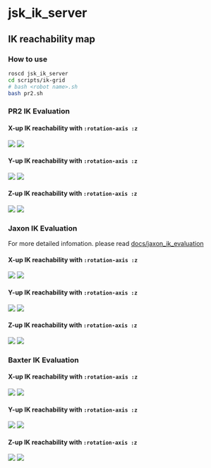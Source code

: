 # jsk_ik_server

## IK reachability map

### How to use

```bash
roscd jsk_ik_server
cd scripts/ik-grid
# bash <robot name>.sh
bash pr2.sh
```
### PR2 IK Evaluation

#### X-up IK reachability with `:rotation-axis :z`

![](./data/pr2-xup-iterate009-concatenated.png)
![](./data/pr2-xup-iterate009.csv.png)

#### Y-up IK reachability with `:rotation-axis :z`

![](./data/pr2-yup-iterate009-concatenated.png)
![](./data/pr2-yup-iterate009.csv.png)

#### Z-up IK reachability with `:rotation-axis :z`

![](./data/pr2-zup-iterate009-concatenated.png)
![](./data/pr2-zup-iterate009.csv.png)

### Jaxon IK Evaluation

For more detailed infomation. please read [docs/jaxon_ik_evaluation](docs/jaxon_ik_evaluation.md)

#### X-up IK reachability with `:rotation-axis :z`

![](./data/jaxon-xup-iterate009-concatenated.png)
![](./data/jaxon-xup-iterate009.csv.png)

#### Y-up IK reachability with `:rotation-axis :z`

![](./data/jaxon-yup-iterate009-concatenated.png)
![](./data/jaxon-yup-iterate009.csv.png)

#### Z-up IK reachability with `:rotation-axis :z`

![](./data/jaxon-zup-iterate009-concatenated.png)
![](./data/jaxon-zup-iterate009.csv.png)

### Baxter IK Evaluation

#### X-up IK reachability with `:rotation-axis :z`

![](./data/baxter-xup-iterate009-concatenated.png)
![](./data/baxter-xup-iterate009.csv.png)

#### Y-up IK reachability with `:rotation-axis :z`

![](./data/baxter-yup-iterate009-concatenated.png)
![](./data/baxter-yup-iterate009.csv.png)

#### Z-up IK reachability with `:rotation-axis :z`

![](./data/baxter-zup-iterate009-concatenated.png)
![](./data/baxter-zup-iterate009.csv.png)

